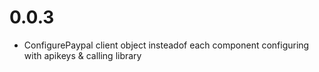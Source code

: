 # 0.0.3
* ConfigurePaypal client object insteadof each component configuring with apikeys & calling library
